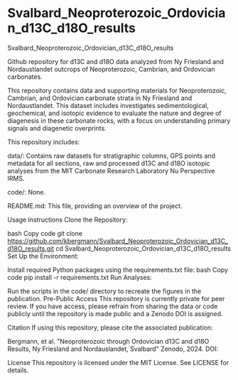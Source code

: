 # Svalbard_Neoproterozoic_Ordovician_d13C_d18O_results
Svalbard_Neoproterozoic_Ordovician_d13C_d18O_results

Github repository for d13C and d18O data analyzed from Ny Friesland and Nordaustlandet outcrops of Neoproterozoic, Cambrian, and Ordovician carbonates.

This repository contains data and supporting materials for Neoproterozoic, Cambrian, and Ordovician carbonate strata in Ny Friesland and Nordaustlandet. This dataset includes investigates sedimentological, geochemical, and isotopic evidence to evaluate the nature and degree of diagenesis in these carbonate rocks, with a focus on understanding primary signals and diagenetic overprints.

This repository includes:

data/: Contains raw datasets for stratigraphic columns, GPS points and metadata for all sections, raw and processed d13C and d18O isotopic analyses from the MIT Carbonate Research Laboratory Nu Perspective IRMS.

code/: None.

README.md: This file, providing an overview of the project.

Usage Instructions Clone the Repository:

bash Copy code git clone https://github.com/kbergmann/Svalbard_Neoproterozoic_Ordovician_d13C_d18O_results.git cd Svalbard_Neoproterozoic_Ordovician_d13C_d18O_results Set Up the Environment:

Install required Python packages using the requirements.txt file: bash Copy code pip install -r requirements.txt Run Analyses:

Run the scripts in the code/ directory to recreate the figures in the publication. Pre-Public Access This repository is currently private for peer review. If you have access, please refrain from sharing the data or code publicly until the repository is made public and a Zenodo DOI is assigned.

Citation If using this repository, please cite the associated publication:

Bergmann, et al. "Neoproterozoic through Ordovician d13C and d18O Results, Ny Friesland and Nordauslandet, Svalbard" Zenodo, 2024. DOI: 

License This repository is licensed under the MIT License. See LICENSE for details.

